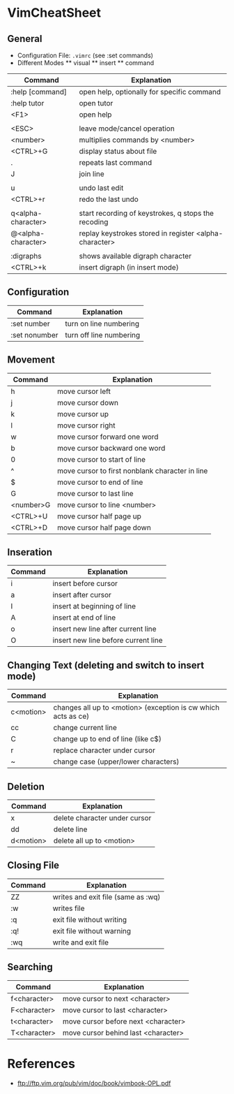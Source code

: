 # VimCheatSheet

## General

* Configuration File: ```.vimrc``` (see :set commands)
* Different Modes
** visual
** insert
** command

| Command            | Explanation |
| ------------------ | ----------- |
| :help [command]    | open help, optionally for specific command |
| :help tutor        | open tutor |
| &lt;F1&gt;               | open help |
| | |
| &lt;ESC&gt;              | leave mode/cancel operation |
| &lt;number&gt;           | multiplies commands by &lt;number&gt; |
| &lt;CTRL&gt;+G           | display status about file |
| .                  | repeats last command  |
| J                  | join line |
| | |
| u                  | undo last edit |
| &lt;CTRL&gt;+r           | redo the last undo |
| | |
| q&lt;alpha-character&gt; | start recording of keystrokes, q stops the recoding |
| @&lt;alpha-character&gt; | replay keystrokes stored in register &lt;alpha-character&gt; |
| | |
| :digraphs          | shows available digraph character |
| &lt;CTRL&gt;+k           | insert digraph (in insert mode) |

## Configuration

| Command       | Explanation |
| ------------- | ----------- |
| :set number   | turn on line numbering |
| :set nonumber | turn off line numbering |

## Movement

| Command         | Explanation |
| --------------- | ----------- |
| h               | move cursor left
| j               | move cursor down
| k               | move cursor up
| l               | move cursor right
| w               | move cursor forward one word
| b               | move cursor backward one word
| 0               | move cursor to start of line
| ^               | move cursor to first nonblank character in line
| $               | move cursor to end of line
| G               | move cursor to last line
| &lt;number&gt;G | move cursor to line &lt;number&gt;
| &lt;CTRL&gt;+U  | move cursor half page up
| &lt;CTRL&gt;+D  | move cursor half page down

## Inseration

| Command | Explanation |
| ------- | ----------- |
| i       | insert before cursor |
| a       | insert after cursor |
| I       | insert at beginning of line |
| A       | insert at end of line |
| o       | insert new line after current line |
| O       | insert new line before current line |

## Changing Text (deleting and switch to insert mode)

| Command         | Explanation |
| --------------- | ----------- |
| c&lt;motion&gt; | changes all up to &lt;motion&gt; (exception is cw which acts as ce) |
| cc              | change current line |
| C               | change up to end of line (like c$) |
| r               | replace character under cursor |
| ~               | change case (upper/lower characters) |

## Deletion

| Command         | Explanation |
| --------------- | ----------- |
| x               | delete character under cursor |
| dd              | delete line |
| d&lt;motion&gt; | delete all up to &lt;motion&gt; |

## Closing File

| Command | Explanation |
| ------- | ----------- |
| ZZ      | writes and exit file (same as :wq) |
| :w      | writes file |
| :q      | exit file without writing |
| :q!     | exit file without warning |
| :wq     | write and exit file |

## Searching

| Command            | Explanation |
| ------------------ | ----------- |
| f&lt;character&gt; | move cursor to next &lt;character&gt; |
| F&lt;character&gt; | move cursor to last &lt;character&gt; |
| t&lt;character&gt; | move cursor before next &lt;character&gt; |
| T&lt;character&gt; | move cursor behind last &lt;character&gt; |


# References

* ftp://ftp.vim.org/pub/vim/doc/book/vimbook-OPL.pdf
